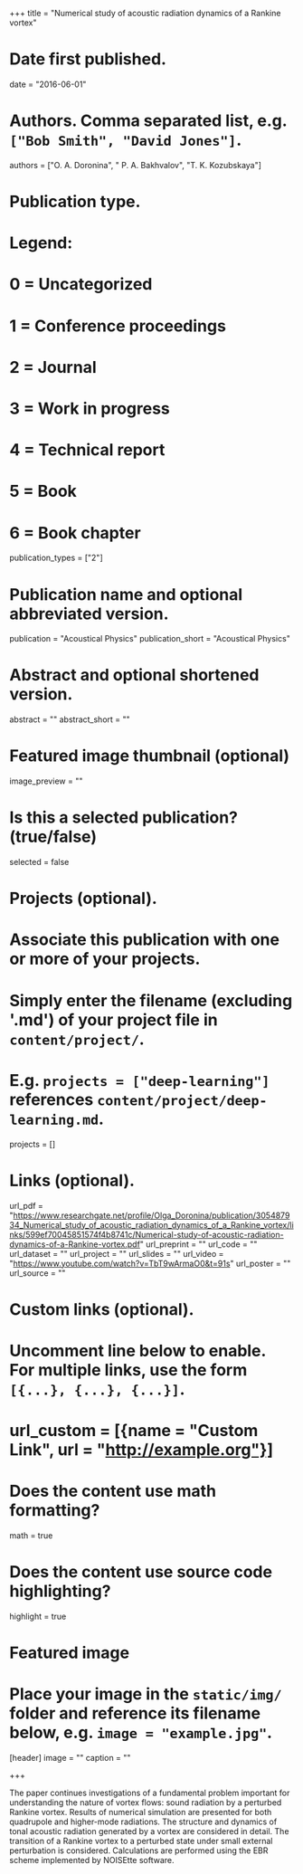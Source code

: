 +++
title = "Numerical study of acoustic radiation dynamics of a Rankine vortex"

# Date first published.
date = "2016-06-01"

# Authors. Comma separated list, e.g. `["Bob Smith", "David Jones"]`.
authors = ["O. A. Doronina", " P. A. Bakhvalov", "T. K. Kozubskaya"]

# Publication type.
# Legend:
# 0 = Uncategorized
# 1 = Conference proceedings
# 2 = Journal
# 3 = Work in progress
# 4 = Technical report
# 5 = Book
# 6 = Book chapter
publication_types = ["2"]

# Publication name and optional abbreviated version.
publication = "Acoustical Physics"
publication_short = "Acoustical Physics"

# Abstract and optional shortened version.
abstract = ""
abstract_short = ""

# Featured image thumbnail (optional)
image_preview = ""

# Is this a selected publication? (true/false)
selected = false

# Projects (optional).
#   Associate this publication with one or more of your projects.
#   Simply enter the filename (excluding '.md') of your project file in `content/project/`.
#   E.g. `projects = ["deep-learning"]` references `content/project/deep-learning.md`.
projects = []

# Links (optional).
url_pdf = "https://www.researchgate.net/profile/Olga_Doronina/publication/305487934_Numerical_study_of_acoustic_radiation_dynamics_of_a_Rankine_vortex/links/599ef70045851574f4b8741c/Numerical-study-of-acoustic-radiation-dynamics-of-a-Rankine-vortex.pdf"
url_preprint = ""
url_code = ""
url_dataset = ""
url_project = ""
url_slides = ""
url_video = "https://www.youtube.com/watch?v=TbT9wArmaO0&t=91s"
url_poster = ""
url_source = ""

# Custom links (optional).
#   Uncomment line below to enable. For multiple links, use the form `[{...}, {...}, {...}]`.
# url_custom = [{name = "Custom Link", url = "http://example.org"}]

# Does the content use math formatting?
math = true

# Does the content use source code highlighting?
highlight = true

# Featured image
# Place your image in the `static/img/` folder and reference its filename below, e.g. `image = "example.jpg"`.
[header]
image = ""
caption = ""

+++

The paper continues investigations of a fundamental problem important for understanding the nature of vortex flows: sound radiation by a perturbed Rankine vortex. Results of numerical simulation are presented for both quadrupole and higher-mode radiations. The structure and dynamics of tonal acoustic radiation generated by a vortex are considered in detail. The transition of a Rankine vortex to a perturbed state under small external perturbation is considered. Calculations are performed using the EBR scheme implemented by NOISEtte software.
